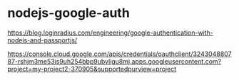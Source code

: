 # nodejs-google-auth
https://blog.loginradius.com/engineering/google-authentication-with-nodejs-and-passportjs/

https://console.cloud.google.com/apis/credentials/oauthclient/324304880787-rshjm3me53is9uh254bbp9ubvligu8mj.apps.googleusercontent.com?project=my-project2-370905&supportedpurview=project